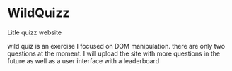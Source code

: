 # WildQuizz
Litle quizz website


wild quiz is an exercise I focused on DOM manipulation. there are only two questions at the moment. 
I will upload the site with more questions in the future as well as a user interface with a leaderboard
